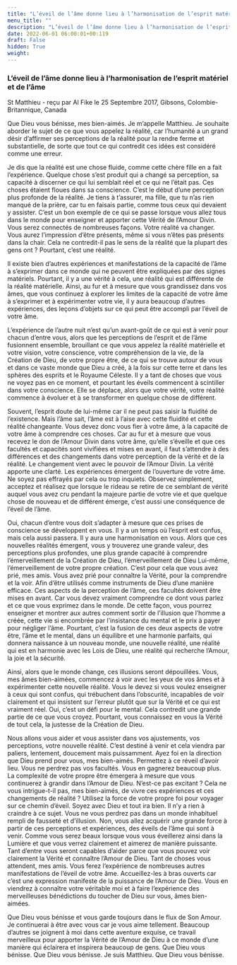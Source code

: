 ```yaml
---
title: "L’éveil de l’âme donne lieu à l’harmonisation de l’esprit matériel et de l’âme"
menu_title: ""
description: "L’éveil de l’âme donne lieu à l’harmonisation de l’esprit matériel et de l’âme"
date: 2022-06-01 06:00:01+00:119
draft: False
hidden: True
weight:
---
```

### L’éveil de l’âme donne lieu à l’harmonisation de l’esprit matériel et de l’âme

St Matthieu - reçu par Al Fike le 25 Septembre 2017, Gibsons, Colombie-Britannique, Canada

Que Dieu vous bénisse, mes bien-aimés. Je m’appelle Matthieu. Je souhaite aborder le sujet de ce que vous appelez la réalité, car l’humanité a un grand désir d’affirmer ses perceptions de la réalité pour la rendre ferme et substantielle, de sorte que tout ce qui contredit ces idées est considéré comme une erreur.

Je dis que la réalité est une chose fluide, comme cette chère fille en a fait l’expérience. Quelque chose s’est produit qui a changé sa perception, sa capacité à discerner ce qui lui semblait réel et ce qui ne l’était pas. Ces choses étaient floues dans sa conscience. C’est le début d’une perception plus profonde de la réalité. Je tiens à t’assurer, ma fille, que tu n’as rien manqué de la prière, car tu en faisais partie, comme tous ceux qui devaient y assister. C’est un bon exemple de ce qui se passe lorsque vous allez tous dans le monde pour enseigner et apporter cette Vérité de l’Amour Divin. Vous serez connectés de nombreuses façons. Votre réalité va changer. Vous aurez l’impression d’être présents, même si vous n’êtes pas présents dans la chair. Cela ne contredit-il pas le sens de la réalité que la plupart des gens ont ? Pourtant, c’est une réalité.

Il existe bien d’autres expériences et manifestations de la capacité de l’âme à s’exprimer dans ce monde qui ne peuvent être expliquées par des signes matériels. Pourtant, il y a une vérité à cela, une réalité qui est différente de la réalité matérielle. Ainsi, au fur et à mesure que vous grandissez dans vos âmes, que vous continuez à explorer les limites de la capacité de votre âme à s’exprimer et à expérimenter votre vie, il y aura beaucoup d’autres expériences, des leçons d’objets sur ce qui peut être accompli par l’éveil de votre âme.

L’expérience de l’autre nuit n’est qu’un avant-goût de ce qui est à venir pour chacun d’entre vous, alors que les perceptions de l’esprit et de l’âme fusionnent ensemble, brouillant ce que vous appelez la réalité matérielle et votre vision, votre conscience, votre compréhension de la vie, de la Création de Dieu, de votre propre être, de ce qui se trouve autour de vous et dans ce vaste monde que Dieu a créé, à la fois sur cette terre et dans les sphères des esprits et le Royaume Céleste. Il y a tant de choses que vous ne voyez pas en ce moment, et pourtant les éveils commencent à scintiller dans votre conscience. Elle se déplace, alors que votre vérité, votre réalité commence à évoluer et à se transformer en quelque chose de différent.

Souvent, l’esprit doute de lui-même car il ne peut pas saisir la fluidité de l’existence. Mais l’âme sait, l’âme est à l’aise avec cette fluidité et cette réalité changeante. Vous devez donc vous fier à votre âme, à la capacité de votre âme à comprendre ces choses. Car au fur et à mesure que vous recevez le don de l’Amour Divin dans votre âme, qu’elle s’éveille et que ces facultés et capacités sont vivifiées et mises en avant, il faut s’attendre à des différences et des changements dans votre perception de la vérité et de la réalité. Le changement vient avec le pouvoir de l’Amour Divin. La vérité apporte une clarté. Les expériences émergent de l’ouverture de votre âme. Ne soyez pas effrayés par cela ou trop inquiets. Observez simplement, acceptez et réalisez que lorsque le rideau se retire de ce semblant de vérité auquel vous avez cru pendant la majeure partie de votre vie et que quelque chose de nouveau et de différent émerge, c’est aussi une conséquence de l’éveil de l’âme.

Oui, chacun d’entre vous doit s’adapter à mesure que ces prises de conscience se développent en vous. Il y a un temps où l’esprit est confus, mais cela aussi passera. Il y aura une harmonisation en vous. Alors que ces nouvelles réalités émergent, vous y trouverez une grande valeur, des perceptions plus profondes, une plus grande capacité à comprendre l’émerveillement de la Création de Dieu, l’émerveillement de Dieu Lui-même, l’émerveillement de votre propre création. C’est pour cela que vous avez prié, mes amis. Vous avez prié pour connaître la Vérité, pour la comprendre et la voir. Afin d’être utilisés comme instruments de Dieu d’une manière efficace. Ces aspects de la perception de l’âme, ces facultés doivent être mises en avant. Car vous devez vraiment comprendre ce dont vous parlez et ce que vous exprimez dans le monde. De cette façon, vous pourrez enseigner et montrer aux autres comment sortir de l’illusion que l’homme a créée, cette vie si encombrée par l’insistance du mental et le prix à payer pour négliger l’âme. Pourtant, c’est la fusion de ces deux aspects de votre être, l’âme et le mental, dans un équilibre et une harmonie parfaits, qui donnera naissance à un nouveau monde, une nouvelle réalité, une réalité qui est en harmonie avec les Lois de Dieu, une réalité qui recherche l’Amour, la joie et la sécurité.

Ainsi, alors que le monde change, ces illusions seront dépouillées. Vous, mes âmes bien-aimées, commencez à voir avec les yeux de vos âmes et à expérimenter cette nouvelle réalité. Vous le devez si vous voulez enseigner à ceux qui sont confus, qui trébuchent dans l’obscurité, incapables de voir clairement et qui insistent sur l’erreur plutôt que sur la Vérité et ce qui est vraiment réel. Oui, c’est un défi pour le mental. Cela contredit une grande partie de ce que vous croyez. Pourtant, vous connaissez en vous la Vérité de tout cela, la justesse de la Création de Dieu.

Nous allons vous aider et vous assister dans vos ajustements, vos perceptions, votre nouvelle réalité. C’est destiné à venir et cela viendra par paliers, lentement, doucement mais puissamment. Ayez foi en la direction que Dieu prend pour vous, mes bien-aimés. Permettez à ce réveil d’avoir lieu. Vous ne perdrez pas vos facultés. Vous en gagnerez beaucoup plus. La complexité de votre propre être émergera à mesure que vous continuerez à grandir dans l’Amour de Dieu. N’est-ce pas excitant ? Cela ne vous intrigue-t-il pas, mes bien-aimés, de vivre ces expériences et ces changements de réalité ? Utilisez la force de votre propre foi pour voyager sur ce chemin d’éveil. Soyez avec Dieu et tout ira bien. Il n’y a rien à craindre à ce sujet. Vous ne vous perdrez pas dans un monde inhabituel rempli de fausseté et d’illusion. Non, vous allez acquérir une grande force à partir de ces perceptions et expériences, des éveils de l’âme qui sont à venir. Comme vous serez beaux lorsque vous vous éveillerez ainsi dans la Lumière et que vous verrez clairement et aimerez de manière puissante. Tant d’entre vous seront capables d’aider parce que vous pouvez voir clairement la Vérité et connaître l’Amour de Dieu. Tant de choses vous attendent, mes amis. Vous ferez l’expérience de nombreuses autres manifestations de l’éveil de votre âme. Accueillez-les à bras ouverts car c’est une expression manifeste de la puissance de l’Amour de Dieu. Vous en viendrez à connaître votre véritable moi et à faire l’expérience des merveilleuses bénédictions du toucher de Dieu sur vous, âmes bien-aimées.

Que Dieu vous bénisse et vous garde toujours dans le flux de Son Amour. Je continuerai à être avec vous car je vous aime tellement. Beaucoup d’autres se joignent à moi dans cette aventure exquise, ce travail merveilleux pour apporter la Vérité de l’Amour de Dieu à ce monde d’une manière qui éclairera et inspirera beaucoup de gens. Que Dieu vous bénisse. Que Dieu vous bénisse. Je suis Matthieu. Que Dieu vous bénisse.


